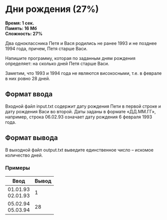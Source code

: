 <h1 class="title">Дни рождения (27%)</h1>
<p><b>Время: 1 сек.<br>Память: 16 Мб<br>Сложность: 27%</b></p>
<p>Два одноклассника Петя и Вася родились не ранее 1993 и не позднее 1994 года, причем, Петя старше Васи.</p>
<p>Напишите программу, которая по заданным дням рождения определяет: на сколько дней Петя старше Васи.</p>
<p>Заметим, что 1993 и 1994 года не являются високосными, т.е. в феврале в них ровно 28 дней.</p>
<h2>Формат ввода</h2>
<p>Входной файл input.txt содержит дату рождения Пети в первой строке и дату рождения Васи во второй. Даты заданы в формате «ДД.ММ.ГГ», например, строка 06.02.93 означает дату рождения 6 февраля 1993 года.</p>
<h2>Формат вывода</h2>
<p>В выходной файл output.txt выведите единственное число – искомое количество дней.</p>
<h3>Примеры</h3>
<table class="sample-tests">
  <thead>
     <tr>
        <th>Ввод</th>
        <th>Вывод</th>
     </tr>
  </thead>
  <tbody>
     <tr>
        <td>01.01.93<br>
            02.01.93</td>
        <td>1</td>
     </tr>
     <tr>
         <td>05.02.94<br>
             05.03.94</td>
         <td>28</td>
     </tr>
  </tbody>
</table>